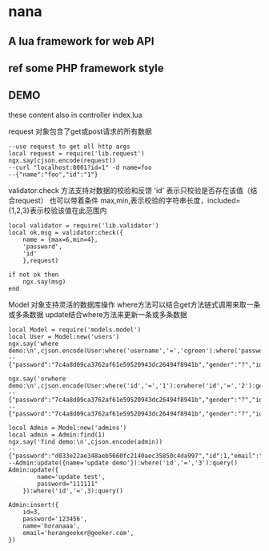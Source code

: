 # nana

## A lua framework for web API

## ref some PHP framework style

## DEMO

these content also in controller index.lua


request 对象包含了get或post请求的所有数据
```
--use request to get all http args
local request = require('lib.request')
ngx.say(cjson.encode(request))
--curl "localhost:8001?id=1" -d name=foo     
--{"name":"foo","id":"1"}
```
validator:check 方法支持对数据的校验和反馈
'id' 表示只校验是否存在该值（结合request）
也可以带着条件 max,min,表示校验的字符串长度，included={1,2,3}表示校验该值在此范围内
```
local validator = require('lib.validator')
local ok,msg = validator:check({
	name = {max=6,min=4},
	'password',
	'id'
	},request)

if not ok then
	ngx.say(msg)
end
```
Model 对象支持灵活的数据库操作
where方法可以结合get方法链式调用来取一条或多条数据
update结合where方法来更新一条或多条数据
```
local Model = require('models.model')
local User = Model:new('users')
ngx.say('where demo:\n',cjson.encode(User:where('username','=','cgreen'):where('password','=','7c4a8d09ca3762af61e59520943dc26494f8941b'):get()))
-- {"password":"7c4a8d09ca3762af61e59520943dc26494f8941b","gender":"?","id":99,"username":"cgreen","email":"jratke@yahoo.com"}

ngx.say('orwhere demo:\n',cjson.encode(User:where('id','=','1'):orwhere('id','=','2'):get()))
-- {"password":"7c4a8d09ca3762af61e59520943dc26494f8941b","gender":"?","id":1,"username":"hejunwei","email":"hejunweimake@gmail.com"},
-- {"password":"7c4a8d09ca3762af61e59520943dc26494f8941b","gender":"?","id":2,"username":"ward.antonina","email":"hegmann.bettie@wolff.biz"}

local Admin = Model:new('admins')
local admin = Admin:find(1)
ngx.say('find demo:\n',cjson.encode(admin))
-- {"password":"d033e22ae348aeb5660fc2140aec35850c4da997","id":1,"email":"hejunwei@gmail.com","name":"admin"}
--Admin:update({name='update demo'}):where('id','=','3'):query()
Admin:update({
		name='update test',
		password="111111"
	}):where('id','=',3):query()

Admin:insert({
	id=3,
	password='123456',
	name='horanaaa',
	email='horangeeker@geeker.com',
})
```
